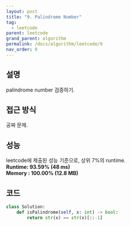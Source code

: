 ```yaml
---
layout: post
title: "9. Palindrome Number"
tag:
  - leetcode
parent: leetcode
grand_parent: algorithm
permalink: /docs/algorithm/leetcode/9
nav_order: 9
---
```


## 설명
palindrome number 검증하기.  

## 접근 방식
공짜 문제.  

## 성능
leetcode에 제출된 성능 기준으로, 상위 7%의 runtime.  
**Runtime: 93.59% (48 ms)**  
**Memory : 100.00% (12.8 MB)**

## 코드
```python
class Solution:
    def isPalindrome(self, x: int) -> bool:
        return str(x) == str(x)[::-1]
```